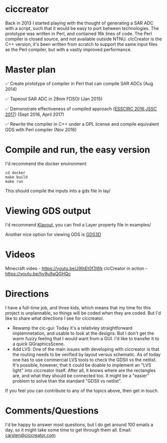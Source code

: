 # ciccreator
Back in 2013 I started playing with the thought of generating a SAR ADC with a script, such that it would be easy to port between technologies. The prototype was written in Perl, and contained 16k lines of code. The Perl compiler is closed source, and not available outside NTNU. cIcCreator is the C++ version, it's been written from scratch to support the same input files as the Perl compiler, but with a vastly improved performance.   

# Master plan
:white_check_mark: Create prototype of compiler in Perl that can compile SAR ADCs (Aug 2014) 

:white_check_mark: Tapeout SAR ADC in 28nm FDSOI (Jan 2015)

:white_check_mark: Demonstrate effectiveness of compiled approach ([ESSCIRC 2016](http://ieeexplore.ieee.org/document/7598271/),[JSSC 2017](http://ieeexplore.ieee.org/document/7906479/)) (Sept 2016, April 2017)

:white_check_mark: Rewrite the compiler in C++ under a GPL license and compile equivalent GDS with Perl compiler (Nov 2016)

# Compile and run, the easy version
I'd recommend the docker environment

    cd docker
    make build
    make run
    
This should compile the inputs into a gds file in lay/


# Viewing GDS output

I'd recommend [Klayout](www.klayout.de), you can find a Layer property file in
 examples/
 
Another nice option for viewing GDS is [GDS3D](https://sourceforge.net/projects/gds3d/)

# Videos

Minecraft video - https://youtu.be/J9lhEt0f3Wk 
cIcCreator in action - https://youtu.be/hv9u9aQGHQc

# Directions
I have a full-time job, and three kids, which means that my time for this project is unplannable, so things will be coded when they are coded. But I'd like to share what directions I see for ciccreator. 
- Rewamp the cic-gui: Today it's a relativley straightforward implemnetation, and usable to look at the designs. But I don't get the warm fuzzy feeling that I would want from a GUI. I'd like to transfer it to a quick QGraphicsScene.
- Add LVS: One of the main issues with developing with ciccreator is that the routing needs to be verified by layout versus schematic. As of today one has to use commercial LVS tools to check the GDSII vs the netlist. It's possible, however, that it could be doable to implement an "LVS light" into ciccreator itself. After all, it knows where are the rectangles are, and what they should be connected too. It might be a "easier" problem to solve than the standard "GDSII vs netlist".

If you feel you can contribute to any of the topics above, then get in touch.

# Comments/Questions
I'd be happy to answer most questions, but I do get around 100 emails a day, so it might take some time to get through them all.
Email: carsten@ciccreator.com


